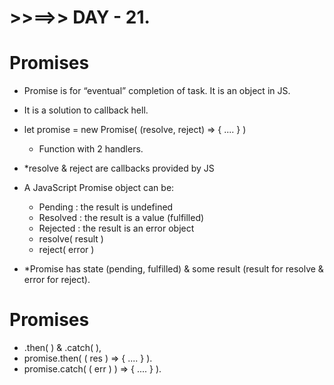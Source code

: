 # >>==>> DAY - 21.

# Promises

- Promise is for “eventual” completion of task. It is an object in JS.
- It is a solution to callback hell.

- let promise = new Promise( (resolve, reject) => { .... } )

  - Function with 2 handlers.

- \*resolve & reject are callbacks provided by JS

- A JavaScript Promise object can be:

  - Pending : the result is undefined
  - Resolved : the result is a value (fulfilled)
  - Rejected : the result is an error object
  - resolve( result )
  - reject( error )

- \*Promise has state (pending, fulfilled) & some result (result for resolve & error for reject).

# Promises

- .then( ) & .catch( ),
- promise.then( ( res ) => { .... } ).
- promise.catch( ( err ) ) => { .... } ).
